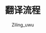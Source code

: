 ---
title: 翻译流程
icon: language
author: Ziling_uwu
copyright: Copyright © 2023 Iridescent
footer: Powered by Vuepress with vuepress-theme-hope
category:
  - 管理文档
tag:
  - 流程
---